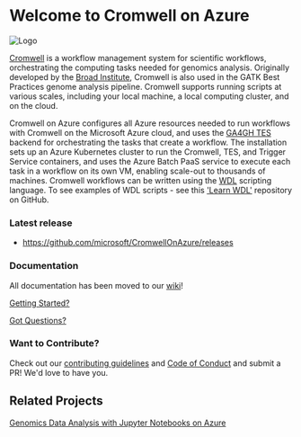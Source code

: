# Welcome to Cromwell on Azure
![Logo](/docs/screenshots/logo.png)

[Cromwell](https://cromwell.readthedocs.io/en/stable/) is a workflow management system for scientific workflows, orchestrating the computing tasks needed for genomics analysis. Originally developed by the [Broad Institute](https://github.com/broadinstitute/cromwell), Cromwell is also used in the GATK Best Practices genome analysis pipeline. Cromwell supports running scripts at various scales, including your local machine, a local computing cluster, and on the cloud. <br />

Cromwell on Azure configures all Azure resources needed to run workflows with Cromwell on the Microsoft Azure cloud, and uses the [GA4GH TES](https://cromwell.readthedocs.io/en/develop/backends/TES/) backend for orchestrating the tasks that create a workflow. The installation sets up an Azure Kubernetes cluster to run the Cromwell, TES, and Trigger Service containers, and uses the Azure Batch PaaS service to execute each task in a workflow on its own VM, enabling scale-out to thousands of machines.  Cromwell workflows can be written using the [WDL](https://github.com/openwdl/wdl) scripting language. To see examples of WDL scripts - see this ['Learn WDL'](https://github.com/openwdl/learn-wdl) repository on GitHub.<br />

### Latest release
 * https://github.com/microsoft/CromwellOnAzure/releases

### Documentation
All documentation has been moved to our [wiki](https://github.com/microsoft/CromwellOnAzure/wiki)! 

[Getting Started?](https://github.com/microsoft/CromwellOnAzure/wiki/Getting-Started)

[Got Questions?](https://github.com/microsoft/CromwellOnAzure/wiki/FAQ-And-Troubleshooting)

### Want to Contribute?
Check out our [contributing guidelines](https://github.com/microsoft/CromwellOnAzure/blob/main/docs/contributing.md) and [Code of Conduct](https://github.com/microsoft/CromwellOnAzure/blob/main/CODE_OF_CONDUCT.md) and submit a PR! We'd love to have you.

## Related Projects

[Genomics Data Analysis with Jupyter Notebooks on Azure](https://github.com/microsoft/genomicsnotebook)<br/>
